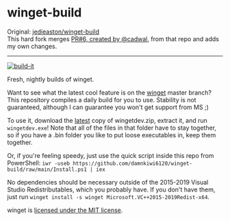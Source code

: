 # winget-build

Original: [jedieaston/winget-build](https://github.com/jedieaston/winget-build)  
This hard fork merges [PR#6, created by @cadwal](https://github.com/jedieaston/winget-build/pull/6), from that repo and adds my own changes.  

---

[![build-it](https://github.com/damnkiwi6120/winget-build/actions/workflows/build.yml/badge.svg)](https://github.com/damnkiwi6120/winget-build/actions/workflows/build.yml)

Fresh, nightly builds of winget.

Want to see what the latest cool feature is on the [winget](https://github.com/microsoft/winget-cli) master branch? This repository compiles a daily build for you to use. Stability is not guaranteed, although I can guarantee you won't get support from MS ;)

To use it, download the [latest](https://github.com/damnkiwi6120/winget-build/releases/latest) copy of wingetdev.zip, extract it, and run `wingetdev.exe`! Note that all of the files in that folder have to stay together, so if you have a .bin folder you like to put loose executables in, keep them together.

Or, if you're feeling speedy, just use the quick script inside this repo from PowerShell: `iwr -useb https://github.com/damnkiwi6120/winget-build/raw/main/Install.ps1 | iex`

No dependencies should be necessary outside of the 2015-2019 Visual Studio Redistributables, which you probably have. If you don't have them, just run `winget install -s winget Microsoft.VC++2015-2019Redist-x64`.


winget is [licensed under the MIT license](https://github.com/microsoft/winget-cli/blob/master/LICENSE). 
